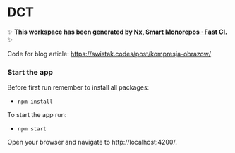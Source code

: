 # DCT

✨ **This workspace has been generated by [Nx, Smart Monorepos · Fast CI.](https://nx.dev)** ✨

Code for blog article: https://swistak.codes/post/kompresja-obrazow/

### Start the app

Before first run remember to install all packages:

- `npm install`

To start the app run:

- `npm start`

Open your browser and navigate to http://localhost:4200/.
